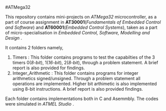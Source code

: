 #ATMega32

This repository contains mini-projects on *ATMega32* microcontroller, as a part of course assignment in  **AT30001**(*Fundamentals of Embedded Control and Software*) and **AT60001**(*Embedded Control Systems*), taken as a part of micro-specialisation in *Embedded Control, Software, Modelling and Design* .

It contains 2 folders namely, 
1. Timers : This folder contains programs to test the capabilties of  the 3 timers 0(*8-bit*), 1(*16-bit*), 2(*8-bit*), through a problem statement. A brief report is also provided for findings.
2. Integer_Arithmetic : This folder contains programs for integer arithmetics signed/unsigned. Through a problem statement all operations are implemented. Higher bit arthimetic is also implemented using 8-bit instructions. A brief report is also provided findings.

Each folder contains implementations both in C and Asemmbly. The codes were simulated in *ATMEL Studio* .